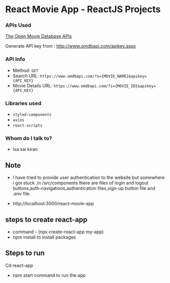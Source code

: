 # React Movie App - ReactJS Projects

### APIs Used
[The Open Movie Database APIs](http://www.omdbapi.com/)

Generate API key from : http://www.omdbapi.com/apikey.aspx

### API Info
* Method: `GET`
* Search URL: `https://www.omdbapi.com/?s={MOVIE_NAME}&apikey={API_KEY}`
* Movie Details URL: `https://www.omdbapi.com/?i={MOVIE_ID}&apikey={API_KEY}`


### Libraries used
* `styled-components`
* `axios`
* `react-scripts`

### Whom do I talk to? 
* Isa sai kiran 


## Note 
* I have tried to provide user authentication to the website but somewhere i got stuck ,in /src/components there are files of login and logout buttons,auth-navigations,authentication files,sign-up button file and .env file. 

* http://localhost:3000/react-movie-app

## steps to create react-app
* command - (npx create-react-app my-app)
* npm install to install packages

## Steps to run 
  Cd react-app
  * npm start command to run the app 

